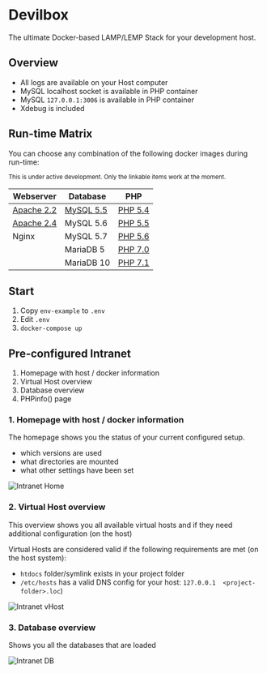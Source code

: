 # Devilbox

The ultimate Docker-based LAMP/LEMP Stack for your development host.

## Overview

* All logs are available on your Host computer
* MySQL localhost socket is available in PHP container
* MySQL `127.0.0.1:3006` is available in PHP container
* Xdebug is included

## Run-time Matrix

You can choose any combination of the following docker images during run-time:

<sub>This is under active development. Only the linkable items work at the moment.</sub>

| Webserver | Database | PHP |
|-----------|----------|-----|
| [Apache 2.2](https://github.com/cytopia/docker-apache-2.2) | [MySQL 5.5](https://github.com/cytopia/docker-mysql-5.5) | [PHP 5.4](https://github.com/cytopia/docker-php-fpm-5.4) |
| [Apache 2.4](https://github.com/cytopia/docker-apache-2.4) | MySQL 5.6 | [PHP 5.5](https://github.com/cytopia/docker-php-fpm-5.5) |
| Nginx | MySQL 5.7  | [PHP 5.6](https://github.com/cytopia/docker-php-fpm-5.6) |
|       | MariaDB 5  | [PHP 7.0](https://github.com/cytopia/docker-php-fpm-7.0) |
|       | MariaDB 10 | [PHP 7.1](https://github.com/cytopia/docker-php-fpm-7.1) |


<!--
| Webserver | Database | PHP | KeyVal NoSQL | KeyDoc NoSQL | Column NoSQL |
|-----------|----------|-----|--------------|--------------|--------------|
| Apache 2.2 | [MySQL 5.5](https://github.com/cytopia/docker-mysql-5.5) | [PHP 5.5](https://github.com/cytopia/docker-php-fpm-5.5) | Redis | MongoDB | Cassandra |
| [Apache 2.4](https://github.com/cytopia/docker-apache-2.4) | MySQL 5.6 | [PHP 5.6](https://github.com/cytopia/docker-php-fpm-5.6) | Memcached | Couchbase | |
| Nginx | MySQL 5.7  | [PHP 7.0](https://github.com/cytopia/docker-php-fpm-7.0) | | | |
| lighttpd | MariaDB 5  | [PHP 7.1](https://github.com/cytopia/docker-php-fpm-7.1) | | | |
|       | MariaDB 10 | HHVM | | | |
|       | PostgreSQL | | | | |

<sub>Not all docker categories need to be started.</sub>
-->

## Start

1. Copy `env-example` to `.env`
2. Edit `.env`
3. `docker-compose up`


## Pre-configured Intranet

1. Homepage with host / docker information
2. Virtual Host overview
3. Database overview
4. PHPinfo() page

### 1. Homepage with host / docker information

The homepage shows you the status of your current configured setup.

* which versions are used
* what directories are mounted
* what other settings have been set

![Intranet Home](https://raw.githubusercontent.com/cytopia/devilbox/master/doc/img/01_intranet_home.png "Intranet Home")


### 2. Virtual Host overview

This overview shows you all available virtual hosts and if they need additional configuration (on the host)

Virtual Hosts are considered valid if the following requirements are met (on the host system):

* `htdocs` folder/symlink exists in your project folder
* `/etc/hosts` has a valid DNS config for your host: `127.0.0.1  <project-folder>.loc`)

![Intranet vHost](https://raw.githubusercontent.com/cytopia/devilbox/master/doc/img/02_intranet_vhosts.png "Intranet Home")

### 3. Database overview

Shows you all the databases that are loaded

![Intranet DB](https://raw.githubusercontent.com/cytopia/devilbox/master/doc/img/03_intranet_databases.png "Intranet Home")
